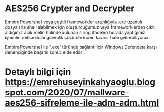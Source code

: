 # AES256 Crypter and Decrypter

Empire Powershell veya çeşitli frameworkler aracılığıyla .exe uzantılı dosyalarla shell alabilmek için oluşturduğumuz veya frameworklerden çıktı aldığımız açık metin halinde
bulunan string ifadeleri burada yaptığımız işlemler neticesinde güvenlik çözümlerinden kaçınır hale getirebiliyoruz.

Empire Powershell ile ".exe" türünde bağlantı için Windows Defendera karşı denendiğinde başarılı sonuç elde edildi.

# Detaylı bilgi için https://emrehuseyinkahyaoglu.blogspot.com/2020/07/mallware-aes256-sifreleme-ile-adm-adm.html

